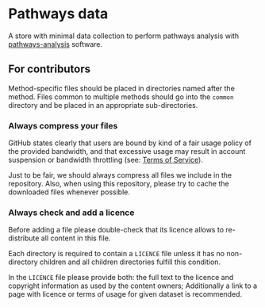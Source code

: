 # Pathways data

A store with minimal data collection to perform pathways analysis with [pathways-analysis](https://github.com/kn-bibs/pathways-analysis) software.


## For contributors

Method-specific files should be placed in directories named after the method. Files common to multiple methods should go into the `common` directory and be placed in an appropriate sub-directories.

### Always compress your files

GitHub states clearly that users are bound by kind of a fair usage policy of the provided bandwidth, 
and that excessive usage may result in account suspension or bandwidth throttling (see: [Terms of Service](https://help.github.com/articles/github-terms-of-service/#7-excessive-bandwidth-use)).

Just to be fair, we should always compress all files we include in the repository.
Also, when using this repository, please try to cache the downloaded files whenever possible.

### Always check and add a licence

Before adding a file please double-check that its licence allows to re-distribute all content in this file.

Each directory is required to contain a `LICENCE` file unless it has no non-directory children and all children directories fulfill this condition.

In the `LICENCE` file please provide both: the full text to the licence and copyright information as used by the content owners;
Additionally a link to a page with licence or terms of usage for given dataset is recommended.
